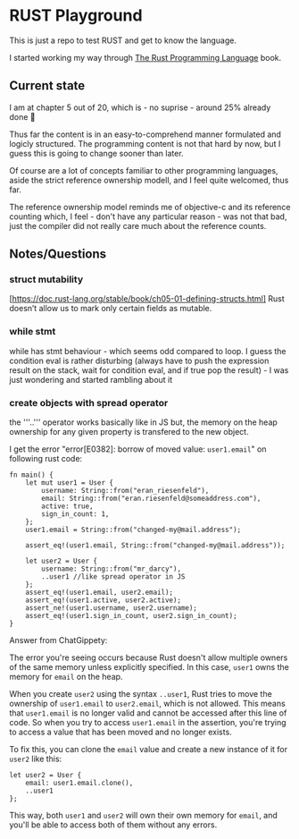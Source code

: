 # RUST Playground

This is just a repo to test RUST and get to know the language.

I started working my way through [The Rust Programming Language](https://doc.rust-lang.org/stable/book/) book.

## Current state  

I am at chapter 5 out of 20, which is - no suprise - around 25% already done 🙂

Thus far the content is in an easy-to-comprehend manner formulated and logicly structured. The programming content is not that hard by now, but I guess this is going to change sooner than later. 

Of course are a lot of concepts familiar to other programming languages, aside the strict reference ownership modell, and I feel quite welcomed, thus far. 

The reference ownership model reminds me of objective-c and its reference counting which, I feel - don't have any particular reason - was not that bad, just the compiler did not really care much about the reference counts. 

## Notes/Questions


### struct mutability
[https://doc.rust-lang.org/stable/book/ch05-01-defining-structs.html]
Rust doesn’t allow us to mark only certain fields as mutable. 

### while stmt
while has stmt behaviour - which seems odd compared to loop. I guess the condition eval is rather disturbing (always have to push the expression result on the stack, wait for condition eval, and if true pop the result) - I was just wondering and started rambling about it

### create objects with spread operator
the '''..''' operator works basically like in JS but, the memory on the heap ownership for any given property is transfered to the new object. 

I get the error "error[E0382]: borrow of moved value: `user1.email`" on following rust code: 
```
fn main() {
    let mut user1 = User {
        username: String::from("eran_riesenfeld"),
        email: String::from("eran.riesenfeld@someaddress.com"),
        active: true,
        sign_in_count: 1,
    };
    user1.email = String::from("changed-my@mail.address");

    assert_eq!(user1.email, String::from("changed-my@mail.address"));

    let user2 = User {
        username: String::from("mr_darcy"),
        ..user1 //like spread operator in JS
    };
    assert_eq!(user1.email, user2.email);
    assert_eq!(user1.active, user2.active);
    assert_ne!(user1.username, user2.username);
    assert_eq!(user1.sign_in_count, user2.sign_in_count);
}
```
Answer from ChatGippety: 

The error you're seeing occurs because Rust doesn't allow multiple owners of the same memory unless explicitly specified. In this case, `user1` owns the memory for `email` on the heap. 

When you create `user2` using the syntax `..user1`, Rust tries to move the ownership of `user1.email` to `user2.email`, which is not allowed. This means that `user1.email` is no longer valid and cannot be accessed after this line of code. So when you try to access `user1.email` in the assertion, you're trying to access a value that has been moved and no longer exists.

To fix this, you can clone the `email` value and create a new instance of it for `user2` like this:

```
let user2 = User {
    email: user1.email.clone(),
    ..user1
};
```

This way, both `user1` and `user2` will own their own memory for `email`, and you'll be able to access both of them without any errors.
